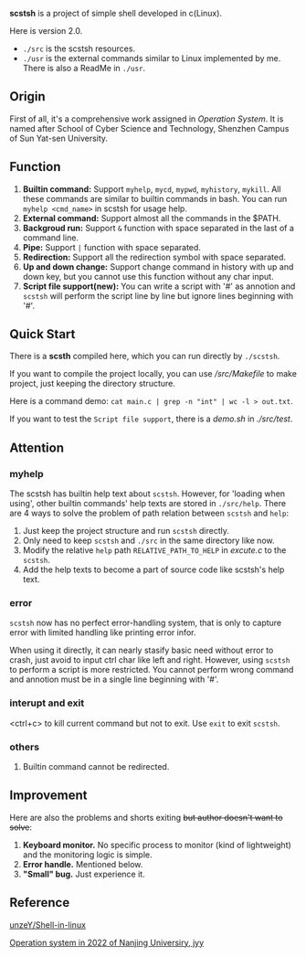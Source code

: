 **scstsh** is a project of simple shell developed in c(Linux). 

Here is version 2.0.

- `./src` is the scstsh resources.
- `./usr` is the external commands similar to Linux implemented by me. There is also a ReadMe in `./usr`.

## Origin

First of all, it's a comprehensive work assigned in *Operation System*. It is named after School of Cyber Science and Technology, Shenzhen Campus of Sun Yat-sen University.

## Function

1. **Builtin command:** Support `myhelp`, `mycd`, `mypwd`, `myhistory`, `mykill`. All these commands are similar to builtin commands in bash. You can run `myhelp <cmd_name>` in scstsh for usage help.
2. **External command:** Support almost all the commands in the $PATH.
3. **Backgroud run:** Support `&` function with space separated in the last of a command line.
4. **Pipe:** Support `|` function with space separated.
5. **Redirection:** Support all the redirection symbol with space separated.
6. **Up and down change:** Support change command in history with up and down key, but you cannot use this function without any char input.
7. **Script file support(new):** You can write a script with '#' as annotion and `scstsh` will perform the script line by line but ignore lines beginning with '#'.

## Quick Start

There is a **scsth** compiled here, which you can run directly by `./scstsh`.

If you want to compile the project locally, you can use */src/Makefile* to make project, just keeping the directory structure.

Here is a command demo: `cat main.c | grep -n "int" | wc -l > out.txt`.

If you want to test the `Script file support`, there is a *demo.sh* in *./src/test*.

## Attention

### myhelp

The scstsh has builtin help text about `scstsh`. However, for 'loading when using', other builtin commands' help texts are stored in `./src/help`. There are 4 ways to solve the problem of path relation between `scstsh` and `help`:

1. Just keep the project structure and run `scstsh` directly.
2. Only need to keep `scstsh` and `./src` in the same directory like now.
3. Modify the relative `help` path `RELATIVE_PATH_TO_HELP` in *excute.c* to the `scstsh`.
4. Add the help texts to become a part of source code like scstsh's help text.

### error

`scstsh` now has no perfect error-handling system, that is only to capture error with limited handling like printing error infor. 

When using it directly, it can nearly stasify basic need without error to crash, just avoid to input ctrl char like left and right. However, using `scstsh` to perform a script is more restricted. You cannot perform wrong command and annotion must be in a single line beginning with '#'.

### interupt and exit

<ctrl+c> to kill current command but not to exit. Use `exit` to exit `scstsh`.

### others

1. Builtin command cannot be redirected.

## Improvement

Here are also the problems and shorts exiting ~~but author doesn't want to solve~~:

1. **Keyboard monitor.** No specific process to monitor (kind of lightweight) and the monitoring logic is simple.
2. **Error handle.** Mentioned below.
3. **"Small" bug.** Just experience it.

## Reference

[unzeY/Shell-in-linux](https://github.com/SunzeY/Shell-in-linux)

[Operation system in 2022 of Nanjing Universiry, jyy](http://jyywiki.cn/OS/2022/)

